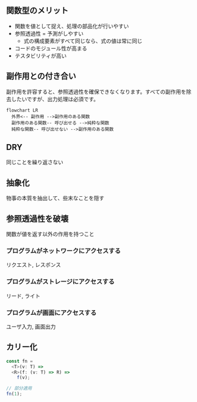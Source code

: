 ## 関数型のメリット

- 関数を値として捉え、処理の部品化が行いやすい
- 参照透過性 = 予測がしやすい
  - 式の構成要素がすべて同じなら、式の値は常に同じ
- コードのモジュール性が高まる
- テスタビリティが高い

## 副作用との付き合い

副作用を許容すると、参照透過性を確保できなくなります。すべての副作用を除去したいですが、出力処理は必須です。

```mermaid
flowchart LR
  外界<-- 副作用 -->副作用のある関数
  副作用のある関数-- 呼び出せる -->純粋な関数
  純粋な関数-- 呼び出せない -->副作用のある関数
```

## DRY

同じことを繰り返さない

## 抽象化

物事の本質を抽出して、些末なことを隠す

## 参照透過性を破壊

関数が値を返す以外の作用を持つこと

### プログラムがネットワークにアクセスする

リクエスト, レスポンス

### プログラムがストレージにアクセスする

リード, ライト

### プログラムが画面にアクセスする

ユーザ入力, 画面出力

## カリー化

```ts
const fn =
  <T>(v: T) =>
  <R>(f: (v: T) => R) =>
    f(v);

// 部分適用
fn(1);
```
